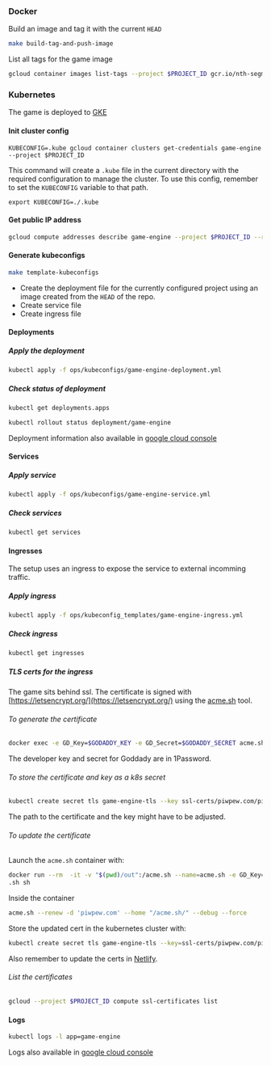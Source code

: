 ### Docker

Build an image and tag it with the current `HEAD`

```bash
make build-tag-and-push-image
```

List all tags for the game image

```bash
gcloud container images list-tags --project $PROJECT_ID gcr.io/nth-segment-264718/game-engine
```

### Kubernetes

The game is deployed to [GKE](https://console.cloud.google.com/kubernetes/list?project=nth-segment-264718)

#### Init cluster config

```shell
KUBECONFIG=.kube gcloud container clusters get-credentials game-engine --project $PROJECT_ID
```

This command will create a `.kube` file in the current directory with the required configuration to manage the cluster. To use this config, remember to set the `KUBECONFIG` variable to that path.

```shell
export KUBECONFIG=./.kube
```



#### Get public IP address

```bash
gcloud compute addresses describe game-engine --project $PROJECT_ID --region=europe-west3
```

#### Generate kubeconfigs

```bash
make template-kubeconfigs
```

* Create the deployment file for the currently configured project using an image created from the `HEAD` of the repo.
* Create service file
* Create ingress file

#### Deployments

##### Apply the deployment

```bash
kubectl apply -f ops/kubeconfigs/game-engine-deployment.yml
```

##### Check status of deployment

```bash
kubectl get deployments.apps
```

```bash
kubectl rollout status deployment/game-engine
```

Deployment information also available in [google cloud console](https://console.cloud.google.com/kubernetes/deployment/europe-west3-a/game-engine/default/game-engine?project=nth-segment-264718&tab=overview&deployment_overview_active_revisions_tablesize=50&duration=PT1H&pod_summary_list_tablesize=20&service_list_datatablesize=20)

#### Services

#####  Apply service

```bash
kubectl apply -f ops/kubeconfigs/game-engine-service.yml
```

##### Check services

```bash
kubectl get services
```

#### Ingresses

The setup uses an ingress to expose the service to external incomming traffic.

##### Apply ingress

```bash
kubectl apply -f ops/kubeconfig_templates/game-engine-ingress.yml
```

##### Check ingress

```bash
kubectl get ingresses
```

##### TLS certs for the ingress

The game sits behind ssl. The certificate is signed with [https://letsencrypt.org/](https://letsencrypt.org/) using the [acme.sh](https://github.com/acmesh-official/acme.sh) tool.

###### To generate the certificate

```bash
docker exec -e GD_Key=$GODADDY_KEY -e GD_Secret=$GODADDY_SECRET acme.sh --issue -d piwpew.com -d '*.piwpew.com'  --dns dns_gd
```

The developer key and secret for Goddady are in 1Password.

###### To store the certificate and key as a k8s secret

```bash
kubectl create secret tls game-engine-tls --key ssl-certs/piwpew.com/piwpew.com.key --cert ssl-certs/piwpew.com/fullchain.cer
```

The path to the certificate and the key might have to be adjusted.

###### To update the certificate

Launch the `acme.sh` container with:

```bash
docker run --rm  -it -v "$(pwd)/out":/acme.sh --name=acme.sh -e GD_Key=$GODADDY_KEY -e GD_Secret=$GODADDY_SECRET neilpang/acme
.sh sh
```

Inside the container

```bash
acme.sh --renew -d 'piwpew.com' --home "/acme.sh/" --debug --force
```

Store the updated cert in the kubernetes cluster with:

```bash
kubectl create secret tls game-engine-tls --key=ssl-certs/piwpew.com/piwpew.com.key --cert=ssl-certs/piwpew.com/fullchain.cer --dry-run -o yaml | kubectl apply -f -

```

Also remember to update the certs in [Netlify](https://app.netlify.com/sites/laughing-shannon-7271b8/settings/domain).

###### List the certificates

```bash
gcloud --project $PROJECT_ID compute ssl-certificates list
```

#### Logs

```bash
kubectl logs -l app=game-engine
```

Logs also available in [google cloud console](https://console.cloud.google.com/logs/viewer?project=nth-segment-264718&minLogLevel=0&expandAll=false&timestamp=2020-02-13T17:49:20.044000000Z&customFacets=&limitCustomFacetWidth=true&dateRangeStart=2020-02-13T16:49:20.295Z&dateRangeEnd=2020-02-13T17:49:20.295Z&interval=PT1H&resource=container%2Fcluster_name%2Fgame-engine&scrollTimestamp=2020-02-13T17:44:20.494105225Z&logName=projects%2Fnth-segment-264718%2Flogs%2Fgame-engine)

